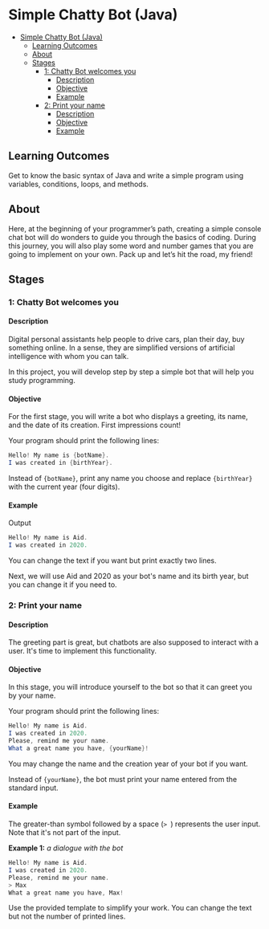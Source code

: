 # Simple Chatty Bot (Java)

- [Simple Chatty Bot (Java)](#simple-chatty-bot-java)
  - [Learning Outcomes](#learning-outcomes)
  - [About](#about)
  - [Stages](#stages)
    - [1: Chatty Bot welcomes you](#1-chatty-bot-welcomes-you)
      - [Description](#description)
      - [Objective](#objective)
      - [Example](#example)
    - [2: Print your name](#2-print-your-name)
      - [Description](#description-1)
      - [Objective](#objective-1)
      - [Example](#example-1)

## Learning Outcomes
Get to know the basic syntax of Java and write a simple program using variables, conditions, loops, and methods.

## About
Here, at the beginning of your programmer’s path, creating a simple console chat bot will do wonders to guide you through the basics of coding. During this journey, you will also play some word and number games that you are going to implement on your own. Pack up and let’s hit the road, my friend!

## Stages
### 1: Chatty Bot welcomes you
#### Description
Digital personal assistants help people to drive cars, plan their day, buy something online. In a sense, they are simplified versions of artificial intelligence with whom you can talk.

In this project, you will develop step by step a simple bot that will help you study programming.

#### Objective
For the first stage, you will write a bot who displays a greeting, its name, and the date of its creation. First impressions count!

Your program should print the following lines:
```java
Hello! My name is {botName}.
I was created in {birthYear}.
```

Instead of `{botName}`, print any name you choose and replace `{birthYear}` with the current year (four digits).

#### Example
Output
```java
Hello! My name is Aid.
I was created in 2020.
```

You can change the text if you want but print exactly two lines.

Next, we will use Aid and 2020 as your bot's name and its birth year, but you can change it if you need to.

### 2: Print your name
#### Description
The greeting part is great, but chatbots are also supposed to interact with a user. It's time to implement this functionality.

#### Objective
In this stage, you will introduce yourself to the bot so that it can greet you by your name.

Your program should print the following lines:
```java
Hello! My name is Aid.
I was created in 2020.
Please, remind me your name.
What a great name you have, {yourName}!
```

You may change the name and the creation year of your bot if you want.

Instead of `{yourName}`, the bot must print your name entered from the standard input.

#### Example
The greater-than symbol followed by a space (`> `) represents the user input. Note that it's not part of the input.

**Example 1:** _a dialogue with the bot_

```java
Hello! My name is Aid.
I was created in 2020.
Please, remind me your name.
> Max
What a great name you have, Max!
```

Use the provided template to simplify your work. You can change the text but not the number of printed lines.